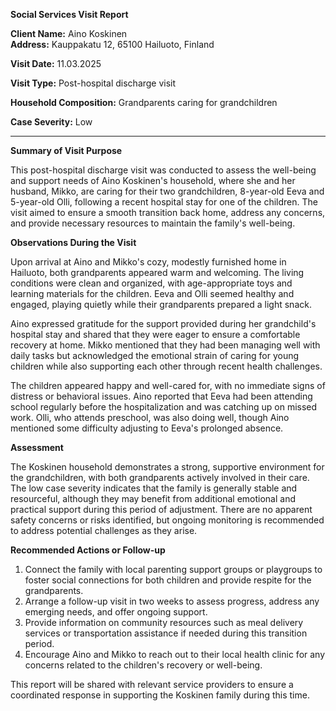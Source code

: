 **Social Services Visit Report**

**Client Name:** Aino Koskinen  
**Address:** Kauppakatu 12, 65100 Hailuoto, Finland  

**Visit Date:** 11.03.2025

**Visit Type:** Post-hospital discharge visit

**Household Composition:** Grandparents caring for grandchildren

**Case Severity:** Low

---

**Summary of Visit Purpose**

This post-hospital discharge visit was conducted to assess the well-being and support needs of Aino Koskinen's household, where she and her husband, Mikko, are caring for their two grandchildren, 8-year-old Eeva and 5-year-old Olli, following a recent hospital stay for one of the children. The visit aimed to ensure a smooth transition back home, address any concerns, and provide necessary resources to maintain the family's well-being.

**Observations During the Visit**

Upon arrival at Aino and Mikko's cozy, modestly furnished home in Hailuoto, both grandparents appeared warm and welcoming. The living conditions were clean and organized, with age-appropriate toys and learning materials for the children. Eeva and Olli seemed healthy and engaged, playing quietly while their grandparents prepared a light snack.

Aino expressed gratitude for the support provided during her grandchild's hospital stay and shared that they were eager to ensure a comfortable recovery at home. Mikko mentioned that they had been managing well with daily tasks but acknowledged the emotional strain of caring for young children while also supporting each other through recent health challenges.

The children appeared happy and well-cared for, with no immediate signs of distress or behavioral issues. Aino reported that Eeva had been attending school regularly before the hospitalization and was catching up on missed work. Olli, who attends preschool, was also doing well, though Aino mentioned some difficulty adjusting to Eeva's prolonged absence.

**Assessment**

The Koskinen household demonstrates a strong, supportive environment for the grandchildren, with both grandparents actively involved in their care. The low case severity indicates that the family is generally stable and resourceful, although they may benefit from additional emotional and practical support during this period of adjustment. There are no apparent safety concerns or risks identified, but ongoing monitoring is recommended to address potential challenges as they arise.

**Recommended Actions or Follow-up**

1. Connect the family with local parenting support groups or playgroups to foster social connections for both children and provide respite for the grandparents.
2. Arrange a follow-up visit in two weeks to assess progress, address any emerging needs, and offer ongoing support.
3. Provide information on community resources such as meal delivery services or transportation assistance if needed during this transition period.
4. Encourage Aino and Mikko to reach out to their local health clinic for any concerns related to the children's recovery or well-being.

This report will be shared with relevant service providers to ensure a coordinated response in supporting the Koskinen family during this time.